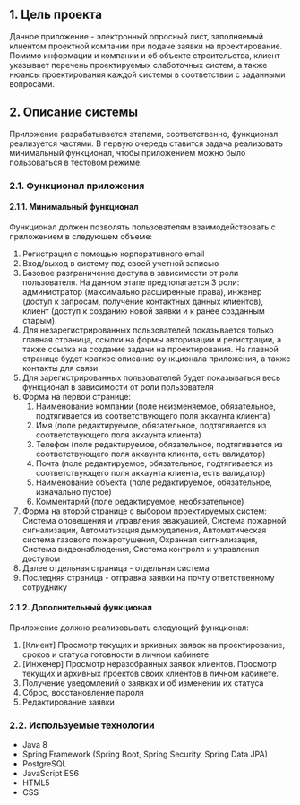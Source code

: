 ## 1. Цель проекта
Данное приложение - электронный опросный лист, заполняемый клиентом проектной компании при подаче заявки на проектирование. Помимо информации и компании и об объекте строительства, клиент указывает перечень проектируемых слаботочных систем, а также нюансы проектирования каждой системы в соответствии с заданными вопросами.
## 2. Описание системы
Приложение разрабатывается этапами, соответственно, функционал реализуется частями. В первую очередь ставится задача реализовать минимальный функционал, чтобы приложением можно было пользоваться в тестовом режиме.
### 2.1. Функционал приложения
#### 2.1.1. Минимальный функционал
Функционал должен позволять пользователям взаимодействовать с приложением в следующем объеме:
1. Регистрация с помощью корпоративного email
2. Вход/выход в систему под своей учетной записью
3. Базовое разграничение доступа в зависимости от роли пользователя. На данном этапе предполагается 3 роли: администратор (максимально расширенные права), инженер (доступ к запросам, получение контактных данных клиентов), клиент (доступ к созданию новой заявки и к ранее созданным старым).
4. Для незарегистрированных пользователей показывается только главная страница, ссылки на формы авторизации и регистрации, а также ссылка на создание задачи на проектирования. На главной странице будет краткое описание функционала приложения, а также контакты для связи
5. Для зарегистрированных пользователей будет показываться весь функционал в зависимости от роли пользователя
6. Форма на первой странице: 
   1. Наименование компании (поле неизменяемое, обязательное, подтягивается из соответствующего поля аккаунта клиента)
   2. Имя (поле редактируемое, обязательное, подтягивается из соответствующего поля аккаунта клиента)
   3. Телефон (поле редактируемое, обязательное, подтягивается из соответствующего поля аккаунта клиента, есть валидатор)
   4. Почта (поле редактируемое, обязательное, подтягивается из соответствующего поля аккаунта клиента, есть валидатор)
   5. Наименование объекта (поле редактируемое, обязательное, изначально пустое)
   6. Комментарий (поле редактируемое, необязательное)
7. Форма на второй странице с выбором проектируемых систем: Система оповещения и управления эвакуацией, Система пожарной сигнализации, Автоматизация дымоудаления, Автоматическая система газового пожаротушения, Охранная сиггнализация, Система видеонаблюдения, Система контроля и управления доступом
8. Далее отдельная страница - отдельная система
9. Последняя страница - отправка заявки на почту ответственному сотруднику
#### 2.1.2. Дополнительный функционал
Приложение должно реализовывать следующий функционал:
1. [Клиент] Просмотр текущих и архивных заявок на проектирование, сроков и статуса готовности в личном кабинете
2. [Инженер] Просмотр неразобранных заявок клиентов. Просмотр текущих и архивных проектов своих клиентов в личном кабинете.
3. Получение уведомлений о заявках и об изменении их статуса
4. Сброс, восстановление пароля
5. Редактирование заявки
### 2.2. Используемые технологии
- Java 8
- Spring Framework (Spring Boot, Spring Security, Spring Data JPA)
- PostgreSQL
- JavaScript ES6
- HTML5
- CSS
